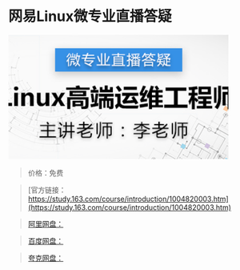 # 网易Linux微专业直播答疑

![img](../../../assets/study163/free/9D37D5BE618BABB4DD207341FBB560D8.png)

> 价格：免费

> [官方链接：https://study.163.com/course/introduction/1004820003.htm](https://study.163.com/course/introduction/1004820003.htm)

> [阿里网盘：]()

> [百度网盘：]()

> [夸克网盘：]()
